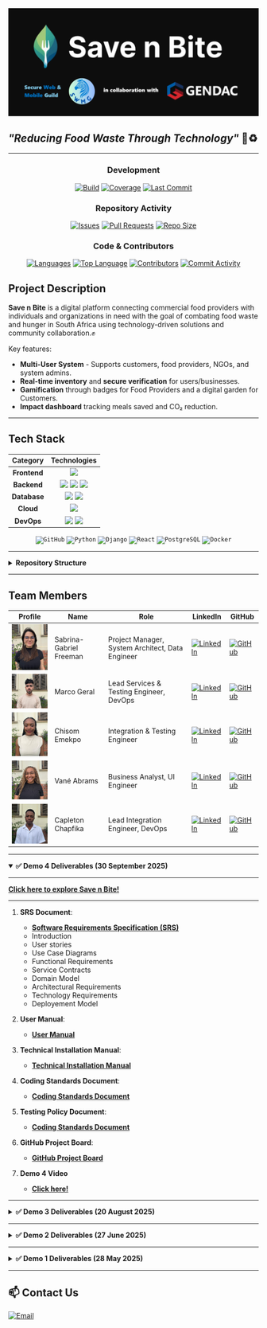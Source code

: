
<img src="assets/LOGO_WITH_SWMG_AND_GENDAC.png"/>

## *"Reducing Food Waste Through Technology"* 🍎♻️

---

<div align="center">

###  Development
[![Build](https://img.shields.io/badge/Build-Passing-brightgreen?style=for-the-badge&logo=github-actions)](https://github.com/COS301-SE-2025/Save-n-Bite/actions)
[![Coverage](https://img.shields.io/codecov/c/github/COS301-SE-2025/Save-n-Bite?style=for-the-badge&color=9cf&label=Coverage)](https://codecov.io/gh/COS301-SE-2025/Save-n-Bite)
[![Last Commit](https://img.shields.io/github/last-commit/COS301-SE-2025/Save-n-Bite?style=for-the-badge&color=blue&label=Last%20Commit)](https://github.com/COS301-SE-2025/Save-n-Bite/commits/main)

###  Repository Activity
[![Issues](https://img.shields.io/github/issues/COS301-SE-2025/Save-n-Bite?style=for-the-badge&color=red&label=Issues)](https://github.com/COS301-SE-2025/Save-n-Bite/issues)
[![Pull Requests](https://img.shields.io/github/issues-pr/COS301-SE-2025/Save-n-Bite?style=for-the-badge&color=yellow&label=Pull%20Requests)](https://github.com/COS301-SE-2025/Save-n-Bite/pulls)
[![Repo Size](https://img.shields.io/github/repo-size/COS301-SE-2025/Save-n-Bite?style=for-the-badge&color=lightgrey&label=Repo%20Size)](https://github.com/COS301-SE-2025/Save-n-Bite)

###  Code & Contributors
[![Languages](https://img.shields.io/github/languages/count/COS301-SE-2025/Save-n-Bite?style=for-the-badge&color=orange&label=Languages)](https://github.com/COS301-SE-2025/Save-n-Bite)
[![Top Language](https://img.shields.io/github/languages/top/COS301-SE-2025/Save-n-Bite?style=for-the-badge&logo=react&label=React&color=61DAFB)](https://github.com/COS301-SE-2025/Save-n-Bite)
[![Contributors](https://img.shields.io/github/contributors/COS301-SE-2025/Save-n-Bite?style=for-the-badge&color=success&label=Contributors)](https://github.com/COS301-SE-2025/Save-n-Bite/graphs/contributors)
[![Commit Activity](https://img.shields.io/github/commit-activity/w/COS301-SE-2025/Save-n-Bite?style=for-the-badge&color=yellow&label=Commit%20Activity)](https://github.com/COS301-SE-2025/Save-n-Bite/commits)

</div>

##  Project Description
**Save n Bite** is a digital platform connecting commercial food providers with individuals and organizations in need with the goal of combating food waste and hunger in South Africa using technology-driven solutions and community collaboration.✊

Key features:  
- **Multi-User System** - Supports customers, food providers, NGOs, and system admins. 
- **Real-time inventory** and **secure verification** for users/businesses.  
- **Gamification** through badges for Food Providers and a digital garden for Customers.  
- **Impact dashboard** tracking meals saved and CO₂ reduction.  

---

## Tech Stack
<div align="center">

<table>
  <thead>
    <tr>
      <th style="text-align: center;">Category</th>
      <th style="text-align: center;">Technologies</th>
    </tr>
  </thead>
  <tbody>
    <tr>
      <td style="text-align: center;"><strong>Frontend</strong></td>
      <td style="text-align: center;">
        <img src="https://img.shields.io/badge/React-61DAFB?style=for-the-badge&logo=react&logoColor=black" />
      </td>
    </tr>
    <tr>
      <td style="text-align: center;"><strong>Backend</strong></td>
      <td style="text-align: center;">
        <img src="https://img.shields.io/badge/Django-092E20?style=for-the-badge&logo=django&logoColor=white" />
        <img src="https://img.shields.io/badge/DRF-ff1709?style=for-the-badge&logo=django&logoColor=white" />
        <img src="https://img.shields.io/badge/JWT-000000?style=for-the-badge&logo=jsonwebtokens&logoColor=white" />
      </td>
    </tr>
    <tr>
      <td style="text-align: center;"><strong>Database</strong></td>
      <td style="text-align: center;">
        <img src="https://img.shields.io/badge/PostgreSQL-336791?style=for-the-badge&logo=postgresql&logoColor=white" />
        <img src="https://img.shields.io/badge/Redis-DC382D?style=for-the-badge&logo=redis&logoColor=white" />
      </td>
    </tr>
    <tr>
      <td style="text-align: center;"><strong>Cloud</strong></td>
      <td style="text-align: center;">
        <img src="https://img.shields.io/badge/Azure-0078D4?style=for-the-badge&logo=microsoftazure&logoColor=white" />
      </td>
    </tr>
    <tr>
      <td style="text-align: center;"><strong>DevOps</strong></td>
      <td style="text-align: center;">
        <img src="https://img.shields.io/badge/Docker-2496ED?style=for-the-badge&logo=docker&logoColor=white" />
        <img src="https://img.shields.io/badge/GitHub%20Actions-2088FF?style=for-the-badge&logo=githubactions&logoColor=white" />
      </td>
    </tr>
  </tbody>
</table>

</div>

<div align="center">
	<code><img width="70" src="https://raw.githubusercontent.com/marwin1991/profile-technology-icons/refs/heads/main/icons/github.png" alt="GitHub" title="GitHub"/></code>
	<code><img width="70" src="https://raw.githubusercontent.com/marwin1991/profile-technology-icons/refs/heads/main/icons/python.png" alt="Python" title="Python"/></code>
	<code><img width="70" src="https://raw.githubusercontent.com/marwin1991/profile-technology-icons/refs/heads/main/icons/django.png" alt="Django" title="Django"/></code>
	<code><img width="70" src="https://raw.githubusercontent.com/marwin1991/profile-technology-icons/refs/heads/main/icons/react.png" alt="React" title="React"/></code>
	<code><img width="70" src="https://raw.githubusercontent.com/marwin1991/profile-technology-icons/refs/heads/main/icons/postgresql.png" alt="PostgreSQL" title="PostgreSQL"/></code>
	<code><img width="70" src="https://raw.githubusercontent.com/marwin1991/profile-technology-icons/refs/heads/main/icons/docker.png" alt="Docker" title="Docker"/></code>
</div>

---

<details>
<summary><strong> Repository Structure</strong></summary>

```text
save-n-bite/
├── save-n-bite-backend/       # Django backend application
│   ├── backend/               # Main Django project
│   │   ├── __init__.py
│   │   ├── settings.py        # Configuration settings
│   │   ├── urls.py           # Main URL routing
│   │   ├── wsgi.py           # WSGI configuration
│   │   └── asgi.py           # ASGI configuration
│   ├── authentication/        # User authentication app
│   ├── admin_system/          # Administration app
│   ├── food_listings/         # Food listing management
│   ├── interactions/          # User interactions (cart, orders)
│   ├── notifications/         # Notification system
│   ├── analytics/            # AI/ML analytics
│   ├── scheduling/           # Pickup/delivery scheduling
│   ├── reviews/              # Review and rating system
│   ├── static/               # Static files
│   ├── media/                # User-uploaded media
│   ├── logs/                 # System logs
│   ├── requirements.txt      # Environment requirements
│   ├── manage.py             # Django management script
│   ├── blop_storage.py       # BLOB srorage config
│   └── pyproject.toml        # Poetry configuration
├── save-n-bite-frontend/     # React frontend application
│   ├── dist/                 # containing assets
│   ├── public/               # Public assets
│   ├── src/                  # Source code
│   │   ├── components/       # React components
│   │   │   ├── auth/         # Authentication components
│   │   │   ├── common/       # Shared components
│   │   │   └── pages/        # Page components
│   │   ├── hooks/            # Custom React hooks
│   │   ├── services/         # API service layer
│   │   ├── utils/            # Utility functions
│   │   ├── styles/           # CSS/styling files
│   │   ├── __mocks__/        # Test mocks
│   │   └── setupTests.js     # Test configuration
│   ├── package.json          # Dependencies and scripts
│   ├── vite.config.js        # Vite configuration
│   ├── tailwind.config.js    # Tailwind CSS configuration
│   └── jest.config.js        # Jest testing configuration
├── documentation/            # Project documentation
└── README.md               # Project overview
```
</details>

---

##  Team Members
| Profile               | Name                  | Role                | LinkedIn                                      | GitHub                                   |
|-----------------------|-----------------------|---------------------|-----------------------------------------------|------------------------------------------|
| <img src="assets/Saber.jpg" width="130" /> | Sabrina-Gabriel Freeman | Project Manager, System Architect, Data Engineer | [![LinkedIn](https://img.shields.io/badge/LinkedIn-0077B5?style=flat&logo=linkedin)](https://www.linkedin.com/in/sabrina-gabriel-freeman-a57281346) | [![GitHub](https://img.shields.io/badge/GitHub-181717?style=flat&logo=github)](https://github.com/SaberF24) |
| <img src="assets/Marco.jpg" width="130" /> | Marco Geral | Lead Services & Testing Engineer, DevOps | [![LinkedIn](https://img.shields.io/badge/LinkedIn-0077B5?style=flat&logo=linkedin)](https://www.linkedin.com/in/marco-geral-820b7a355/) | [![GitHub](https://img.shields.io/badge/GitHub-181717?style=flat&logo=github)](https://github.com/Marco-Geral) |
| <img src="assets/Chisom.jpg" width="130" /> | Chisom Emekpo | Integration & Testing Engineer | [![LinkedIn](https://img.shields.io/badge/LinkedIn-0077B5?style=flat&logo=linkedin)](https://www.linkedin.com/in/chisom-emekpo-39b89827l/) | [![GitHub](https://img.shields.io/badge/GitHub-181717?style=flat&logo=github)](https://github.com/somworld6) |
| <img src="assets/Vane.jpg" width="130" /> | Vané Abrams | Business Analyst, UI Engineer | [![LinkedIn](https://img.shields.io/badge/LinkedIn-0077B5?style=flat&logo=linkedin)](http://www.linkedin.com/in/vane-abrams–40569b305) | [![GitHub](https://img.shields.io/badge/GitHub-181717?style=flat&logo=github)](https://github.com/vdenise20) |
| <img src="assets/Capleton.jpg" width="130" /> | Capleton Chapfika | Lead Integration Engineer, DevOps | [![LinkedIn](https://img.shields.io/badge/LinkedIn-0077B5?style=flat&logo=linkedin)](https://www.linkedin.com/in/capletonchapfika/) | [![GitHub](https://img.shields.io/badge/GitHub-181717?style=flat&logo=github)](https://github.com/Capleton11) |

---

<details open>
<summary><strong>✅ Demo 4 Deliverables (30 September 2025)</strong></summary>  
	
---
	
**[Click here to explore Save n Bite!](https://savenbiteportal-f5ggcpczf5f2f8b4.southafricanorth-01.azurewebsites.net/)**  

---
	
1. **SRS Document**:  
   - **[Software Requirements Specification (SRS)](documentation/Demo_4/SRS-V4.pdf)**  
   - Introduction  
   - User stories  
   - Use Case Diagrams  
   - Functional Requirements  
   - Service Contracts  
   - Domain Model  
   - Architectural Requirements  
   - Technology Requirements
   - Deployement Model   

2. **User Manual**:  
   - **[User Manual](documentation/Demo_4/User_Manual_v4.pdf)**  

3. **Technical Installation Manual**:  
   - **[Technical Installation Manual](documentation/Demo_4/Technical_Installation_Manual_v2.pdf)**  

4. **Coding Standards Document**:  
   - **[Coding Standards Document](documentation/Demo_4/Coding_Standards_Document-v4.pdf)**
  
5. **Testing Policy Document**:  
   - **[Coding Standards Document](documentation/Demo_4/Testing_Policy.pdf)**
  
6. **GitHub Project Board**:  
   - **[GitHub Project Board](https://github.com/orgs/COS301-SE-2025/projects/177/views/2)** 

7. **Demo 4 Video**  
   - **[Click here!](https://www.canva.com/design/DAG0T0L-dyE/aV_Bg8m31ZaNEuSMWWvYCg/watch?utm_content=DAG0T0L-dyE&utm_campaign=designshare&utm_medium=link2&utm_source=uniquelinks&utlId=hebc5875548)**

</details>

---

<details>
<summary><strong>✅ Demo 3 Deliverables (20 August 2025)</strong></summary>

1. **SRS Document**:  
   - **📄 [Software Requirements Specification (SRS)](documentation/SRS-V3.pdf)**  
   - Introduction  
   - User stories  
   - Use Case Diagrams  
   - Functional Requirements  
   - Service Contracts  
   - Domain Model  
   - Architectural Requirements  
   - Technology Requirements  

2. **User Manual**:  
   - **[User Manual](documentation/User_Manual.pdf)**  

3. **Technical Installation Manual**:  
   - **[Technical Installation Manual](documentation/Technical_Installation_Manual.pdf)**  

4. **Coding Standards Document**:  
   - **[Coding Standards Document](documentation/Coding_Standards_Document.pdf)**  

5. **Demo 3 Video**  
   [Click here!](https://www.canva.com/design/DAGowUskyDY/E8nYEYzEWrMe1D13DkMVFw/watch?utm_content=DAGowUskyDY&utm_campaign=designshare&utm_medium=link2&utm_source=uniquelinks&utlId=h3390ca1771)

</details>

---

<details>
<summary><strong>✅ Demo 2 Deliverables (27 June 2025)</strong></summary>

1. **Implemented Use Cases:**  
## ✅ Demo 2 Deliverables (27 June 2025)
1. **Coding Standards Document**:  
   - **[Click Here](documentation/coding_standards_doc.md)**
     
2. **User Manual**:  
   - **[Click Here](documentation/save_n_bite_user_manuals.md)**
     
3. **Implemented Use Cases:**   
   - User registration/login (JWT/OAuth2).✅    
   - User themes and profile preferences (React + PostgreSQL).✅  
   - Validation of user input (React + Django validators).✅  
   - Food listing by businesses (React, Django + Redis).✅  
   - Browsing food listings (React + Django API, Redis).✅  
   - Purchase/Request food (React + Django REST, PostgreSQL).✅  
   - Notifications system (Django + WebSocket, Redis for real-time pub/sub).✅  
   - Scheduling and Pickup system (React + Django REST, PostgreSQL + Redis caching).✅  
   - Feedback and Reviews system (React + Django REST, PostgreSQL + moderation).✅  
   - Business Analytics system (Django + Pandas, Scikit-learn for ML predictions, PostgreSQL + Redis).✅  

2. **SRS Document**:  
   - Feedback and Revies system (React + Django REST, PostgreSQL + moderation).✅  
   - Business Analytics system (Django).✅  

4. **SRS Document**:  
   - **📄 [Software Requirements Specification (SRS)](documentation/SRS-V2.md)**  
   - Introduction  
   - User stories  
   - Use Case Diagrams  
   - Functional Requirements  
   - Service Contracts  
   - Domain Model  
   - Architectural Requirements  
   - Technology Requirements  

3. **GitHub Hygiene**:  
   We follow a GitFlow-inspired branching strategy to maintain clean and organized version control. The *main* branch holds production-ready code, while all active development takes place in the *dev* branch. From dev, we maintain separate long-lived backend and frontend branches to isolate concerns. Features are developed in *feature/* branches branched off their respective areas, and urgent fixes are handled in *hotfix/* branches. All changes are merged via pull requests with code reviews to ensure stability, consistency, and collaboration across the team.

4. **GitHub Project Board**:  
   - **📊 [GitHub Project Board](https://github.com/orgs/COS301-SE-2025/projects/177/views/2)**  

5. **Demo 2 Video**  
   [Click here!](https://www.canva.com/design/DAGowUskyDY/E8nYEYzEWrMe1D13DkMVFw/watch?utm_content=DAGowUskyDY&utm_campaign=designshare&utm_medium=link2&utm_source=uniquelinks&utlId=h3390ca1771)
=======
6. **Demo 2 Video**
   [Click here!](https://www.canva.com/design/DAGriFQ7F2g/6gApEr2CMYT49InocxWEUQ/watch?utm_content=DAGriFQ7F2g&utm_campaign=designshare&utm_medium=link2&utm_source=uniquelinks&utlId=hc89293d863)

</details>

---

<details>
<summary><strong>✅ Demo 1 Deliverables (28 May 2025)</strong></summary>

1. **Implemented Use Cases:**  
   - User registration/login (JWT/OAuth2).    
   - User themes and profile preferences (React + PostgreSQL).  
   - Validation of user input (React + Django validators).  
   - Food listing by businesses (React, Django + Redis).  
   - Browsing food listings (React + Django API, Redis).  
   - Purchase/Request food (React + Django REST, PostgreSQL).  

2. **SRS Document**:  
   - **📄 [Software Requirements Specification (SRS)](documentation/SRS.md)**  
   - Introduction  
   - User stories  
   - Use Case Diagrams  
   - Functional Requirements  
   - Service Contracts  
   - Domain Model  
   - Architectural Requirements  
   - Technology Requirements  

3. **GitHub Hygiene**:  
   We follow a GitFlow-inspired branching strategy to maintain clean and organized version control. The *main* branch holds production-ready code, while all active development takes place in the *dev* branch. From dev, we maintain separate long-lived backend and frontend branches to isolate concerns. Features are developed in *feature/* branches branched off their respective areas, and urgent fixes are handled in *hotfix/* branches. All changes are merged via pull requests with code reviews to ensure stability, consistency, and collaboration across the team.

4. **GitHub Project Board**:  
   - **📊 [GitHub Project Board](https://github.com/orgs/COS301-SE-2025/projects/177/views/2)**  

5. **Demo 1 Video**  
   [Click here!](https://www.canva.com/design/DAGowUskyDY/E8nYEYzEWrMe1D13DkMVFw/watch?utm_content=DAGowUskyDY&utm_campaign=designshare&utm_medium=link2&utm_source=uniquelinks&utlId=h3390ca1771)

</details>


---

## 📫 Contact Us
 [![Email](https://img.shields.io/badge/Email-swmguild@gmail.com-D14836?logo=gmail)](mailto:swmguild@gmail.com)

























